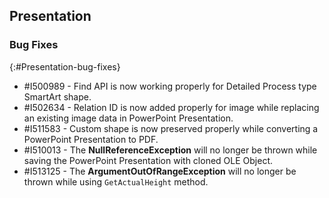 ## Presentation

### Bug Fixes
{:#Presentation-bug-fixes}

* \#I500989 - Find API is now working properly for Detailed Process type SmartArt shape.
* \#I502634 - Relation ID is now added properly for image while replacing an existing image data in PowerPoint Presentation.
* \#I511583 - Custom shape is now preserved properly while converting a PowerPoint Presentation to PDF.
* \#I510013 - The **NullReferenceException** will no longer be thrown while saving the PowerPoint Presentation with cloned OLE Object.
* \#I513125 - The **ArgumentOutOfRangeException** will no longer be thrown while using `GetActualHeight` method.
